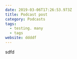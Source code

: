 ```yaml
---
date: 2019-03-06T17:26:53.973Z
title: Podcast post
category: Podcasts
tags:
  - testing. many
  - tags
website: ddddf
---
```

sdfd
